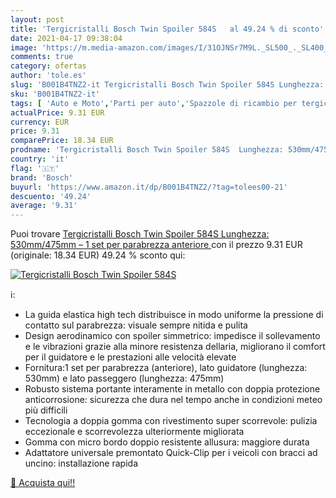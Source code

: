 ```yaml
---
layout: post
title: 'Tergicristalli Bosch Twin Spoiler 584S   al 49.24 % di sconto'
date: 2021-04-17 09:38:04
image: 'https://m.media-amazon.com/images/I/31OJNSr7M9L._SL500_._SL400_.jpg'
comments: true
category: ofertas
author: 'tole.es'
slug: 'B001B4TNZ2-it Tergicristalli Bosch Twin Spoiler 584S Lunghezza:...'
sku: 'B001B4TNZ2-it'
tags: [ 'Auto e Moto','Parti per auto','Spazzole di ricambio per tergicristalli','Tergicristalli auto e parti','bosch', ]
actualPrice: 9.31 EUR
currency: EUR
price: 9.31
comparePrice: 18.34 EUR
prodname: 'Tergicristalli Bosch Twin Spoiler 584S  Lunghezza: 530mm/475mm – 1 set per parabrezza  anteriore '
country: 'it'
flag: '🇮🇹'
brand: 'Bosch'
buyurl: 'https://www.amazon.it/dp/B001B4TNZ2/?tag=tolees00-21'
descuento: '49.24'
average: '9.31'
---
```


Puoi trovare [Tergicristalli Bosch Twin Spoiler 584S  Lunghezza: 530mm/475mm – 1 set per parabrezza  anteriore ](https://www.amazon.it/dp/B001B4TNZ2/?tag=tolees00-21) con il prezzo 9.31 EUR (originale: 18.34 EUR) 49.24 % sconto qui:

[![Tergicristalli Bosch Twin Spoiler 584S  ](https://m.media-amazon.com/images/I/31OJNSr7M9L._SL500_._SL400_.jpg)](https://www.amazon.it/dp/B001B4TNZ2/?tag=tolees00-21)

ℹ️:

- La guida elastica high tech distribuisce in modo uniforme la pressione di contatto sul parabrezza: visuale sempre nitida e pulita
- Design aerodinamico con spoiler simmetrico: impedisce il sollevamento e le vibrazioni grazie alla minore resistenza dellaria, migliorano il comfort per il guidatore e le prestazioni alle velocità elevate
- Fornitura:1 set per parabrezza (anteriore), lato guidatore (lunghezza: 530mm) e lato passeggero (lunghezza: 475mm)
- Robusto sistema portante interamente in metallo con doppia protezione anticorrosione: sicurezza che dura nel tempo anche in condizioni meteo più difficili
- Tecnologia a doppia gomma con rivestimento super scorrevole: pulizia eccezionale e scorrevolezza ulteriormente migliorata
- Gomma con micro bordo doppio resistente allusura: maggiore durata
- Adattatore universale premontato Quick-Clip per i veicoli con bracci ad uncino: installazione rapida

[🛒 Acquista qui!!](https://www.amazon.it/dp/B001B4TNZ2/?tag=tolees00-21)
